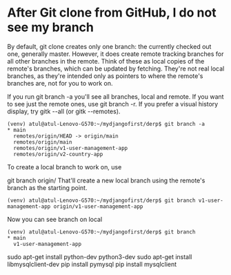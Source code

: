 # After Git clone from GitHub, I do not see my branch
By default, git clone creates only one branch: the currently checked out one, generally master. However, it does create remote tracking branches for all other branches in the remote. Think of these as local copies of the remote's branches, which can be updated by fetching. They're not real local branches, as they're intended only as pointers to where the remote's branches are, not for you to work on.

If you run git branch -a you'll see all branches, local and remote. If you want to see just the remote ones, use git branch -r. If you prefer a visual history display, try gitk --all (or gitk --remotes).
```
(venv) atul@atul-Lenovo-G570:~/mydjangofirst/derp$ git branch -a
* main
  remotes/origin/HEAD -> origin/main
  remotes/origin/main
  remotes/origin/v1-user-management-app
  remotes/origin/v2-country-app

```

To create a local branch to work on, use

git branch <branch-name> origin/<branch-name>
That'll create a new local branch using the remote's branch as the starting point.
```
(venv) atul@atul-Lenovo-G570:~/mydjangofirst/derp$ git branch v1-user-management-app origin/v1-user-management-app

```
Now you can see branch on local
```
(venv) atul@atul-Lenovo-G570:~/mydjangofirst/derp$ git branch
* main
  v1-user-management-app

```

sudo apt-get install python-dev python3-dev
sudo apt-get install libmysqlclient-dev
pip install pymysql
pip install mysqlclient

